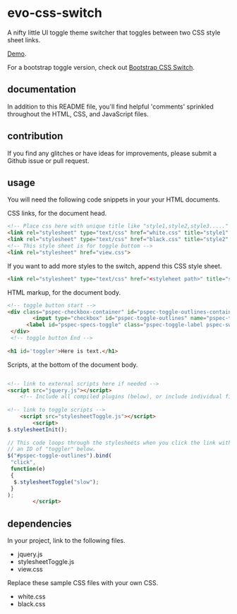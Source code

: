 # evo-css-switch
A nifty little UI toggle theme switcher that toggles between two CSS style sheet links.

[Demo](https://labelle.github.io/evo-css-switch/).

For a bootstrap toggle version, check out [Bootstrap CSS Switch](https://github.com/labelle/bootstrap-css-switch).

## documentation

In addition to this README file, you'll find helpful 'comments' sprinkled throughout the HTML, CSS, and JavaScript files.

## contribution

If you find any glitches or have ideas for improvements, please submit a Github issue or pull request.

## usage

You will need the following code snippets in your your HTML documents.

CSS links, for the document head.

```html
<!-- Place css here with unique title like "style1,style2,style3....." and with class="new" to toggle through all styles -->
<link rel="stylesheet" type="text/css" href="white.css" title="style1" class="new" media="screen" />
<link rel="stylesheet" type="text/css" href="black.css" title="style2" class="new" media="screen" />
<!-- This style sheet is for toggle buttom -->
<link rel="stylesheet" href="view.css">
```

If you want to add more styles to the switch, append this CSS style sheet.

```html
<link rel="stylesheet" type="text/css" href="<styleheet path>" title="style1" class="new" media="screen" />
```

HTML markup, for the document body.

```html
<!-- toggle button start -->
<div class="pspec-checkbox-container" id="pspec-toggle-outlines-container">
        <input type="checkbox" id="pspec-toggle-outlines" name="pspec-toggle-outlines" class="pspec-toggle round-corners input-text" checked="">
      <label id="pspec-specs-toggle" class="pspec-toggle-label pspec-switch pspec-switch--green" for="pspec-toggle-outlines"></label>
 </div>
 <!-- toggle button End -->
 
<h1 id='toggler'>Here is text.</h1>
```

Scripts, at the bottom of the document body.

```html

<!-- link to external scripts here if needed -->
<script src="jquery.js"></script>
    <!-- Include all compiled plugins (below), or include individual files as needed -->
	
<!-- link to toggle scripts -->	
	<script src="stylesheetToggle.js"></script>
        <script>
$.stylesheetInit();
   
// This code loops through the stylesheets when you click the link with
// an ID of "toggler" below.
$("#pspec-toggle-outlines").bind(
 "click",
 function(e)
 {
  $.stylesheetToggle("slow");
 }
);
        </script>
```

## dependencies

In your project, link to the following files.

* jquery.js
* stylesheetToggle.js
* view.css

Replace these sample CSS files with your own CSS.

* white.css
* black.css


